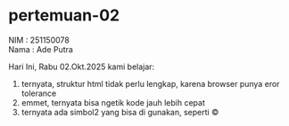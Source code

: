 # pertemuan-02
NIM : 251150078<br>
Nama : Ade Putra<br>

Hari Ini, Rabu 02.Okt.2025 kami belajar:<br>
1) ternyata, struktur html tidak perlu lengkap, karena browser punya eror tolerance<br>
2) emmet, ternyata bisa ngetik kode jauh lebih cepat
3) ternyata ada simbol2 yang bisa di gunakan, seperti &copy;